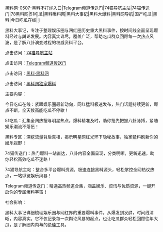 #
黑料网-0507-黑料不打烊入口|Telegram频道传送门|74猫导航主站|74猫传送门|78黑料网|51吃瓜|黑料曝料网|黑料大事记|黑料大爆料|黑料网导航|国产吃瓜|黑料|今日吃瓜在线|lj

黑料大事记，专注于整理娱乐圈与网红圈历史重大黑料事件，按时间线全面呈现爆料经过与舆论发展。内容真实详尽，覆盖广泛，帮助吃瓜群众回顾每一次热点风波，是了解八卦演变过程的权威资料平台。


点击访问：<a href="https://74mao.com/">74猫导航主站</a>

点击访问：<a href="https://74mao.com/">Telegram频道传送门</a>

点击访问：<a href="https://sdbsd.pages.dev/">黑料·黑料网</a>

点击访问：<a href="https://gbs-3wd.pages.dev/">黑料网独家爆料</a>

主要内容：

今日吃瓜在线：紧跟娱乐圈最新动向，网红猛料极速发布，热门话题持续更新，爆点不断，全天候高能吃瓜不停歇！

51吃瓜：汇集全网热搜与明星热点，爆料精准及时，助你抢先把握八卦脉搏，紧随娱乐潮流不落伍！

黑料专区：深挖流量背后真相，揭示明星网红光环下隐秘故事，独家猛料刷新你的娱乐视野！

74猫传送门：热门爆料一站直达，八卦内容全面呈现，分类明晰，更新迅速，助你轻松高效吃瓜不迷路！

74猫导航主站：整合多平台爆料资源，极速连接黑料源头，轻松掌控全网热议热点，一站纵览娱乐风暴！

Telegram频道传送门：精选高热频道合集，涵盖娱乐、资讯与优质资源，一键开启你的专属爆料宇宙！

社会影响：

黑料大事记详细梳理娱乐圈与网红界的重要爆料事件，从爆发到发酵，时间线清晰，内容真实。它不仅记录每一次舆论风暴的起点，也让吃瓜群众轻松回顾往年大瓜，是了解圈内内幕的绝佳工具。

<span style="display:none;">[Canonical link](https://github.com/vvbb0705/2124 ）</span>
